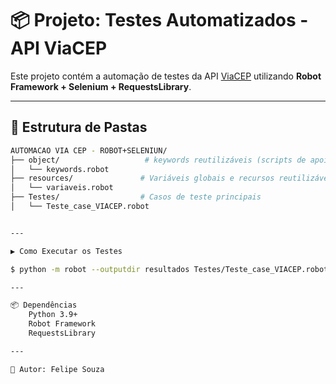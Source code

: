 # 📦 Projeto: Testes Automatizados - API ViaCEP

Este projeto contém a automação de testes da API [ViaCEP](https://viacep.com.br/) utilizando **Robot Framework + Selenium + RequestsLibrary**.

---

## 📁 Estrutura de Pastas

```bash
AUTOMACAO VIA CEP - ROBOT+SELENIUN/
├── object/                   # keywords reutilizáveis (scripts de apoio)
│   └── keywords.robot
├── resources/               # Variáveis globais e recursos reutilizáveis
│   └── variaveis.robot
├── Testes/                  # Casos de teste principais
│   └── Teste_case_VIACEP.robot


---

▶️ Como Executar os Testes

$ python -m robot --outputdir resultados Testes/Teste_case_VIACEP.robot

---

📦 Dependências
    Python 3.9+
    Robot Framework
    RequestsLibrary

---

🧠 Autor: Felipe Souza
